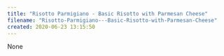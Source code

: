 ```yaml
---
title: "Risotto Parmigiano - Basic Risotto with Parmesan Cheese"
filename: "Risotto-Parmigiano---Basic-Risotto-with-Parmesan-Cheese"
created: 2020-06-23 13:15:50
---
```

None
